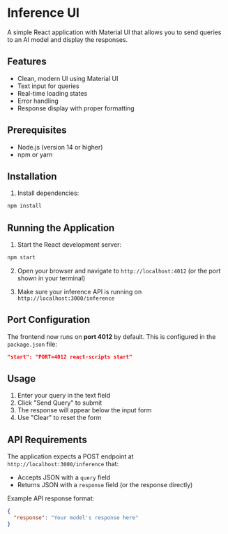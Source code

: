 # Inference UI

A simple React application with Material UI that allows you to send queries to an AI model and display the responses.

## Features

- Clean, modern UI using Material UI
- Text input for queries
- Real-time loading states
- Error handling
- Response display with proper formatting

## Prerequisites

- Node.js (version 14 or higher)
- npm or yarn

## Installation

1. Install dependencies:
```bash
npm install
```

## Running the Application

1. Start the React development server:
```bash
npm start
```

2. Open your browser and navigate to `http://localhost:4012` (or the port shown in your terminal)

3. Make sure your inference API is running on `http://localhost:3000/inference`

## Port Configuration

The frontend now runs on **port 4012** by default. This is configured in the `package.json` file:
```json
"start": "PORT=4012 react-scripts start"
```

## Usage

1. Enter your query in the text field
2. Click "Send Query" to submit
3. The response will appear below the input form
4. Use "Clear" to reset the form

## API Requirements

The application expects a POST endpoint at `http://localhost:3000/inference` that:
- Accepts JSON with a `query` field
- Returns JSON with a `response` field (or the response directly)

Example API response format:
```json
{
  "response": "Your model's response here"
}
``` 